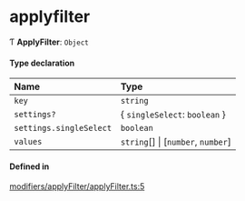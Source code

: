 # applyfilter
      
Ƭ **ApplyFilter**: `Object`

#### Type declaration

| Name | Type |
| :------ | :------ |
| `key` | `string` |
| `settings?` | { `singleSelect`: `boolean`  } |
| `settings.singleSelect` | `boolean` |
| `values` | `string`[] \| [`number`, `number`] |

#### Defined in

[modifiers/applyFilter/applyFilter.ts:5](https://github.com/klevultd/frontend-sdk/blob/6dc6e86/packages/klevu-core/src/modifiers/applyFilter/applyFilter.ts#L5)

